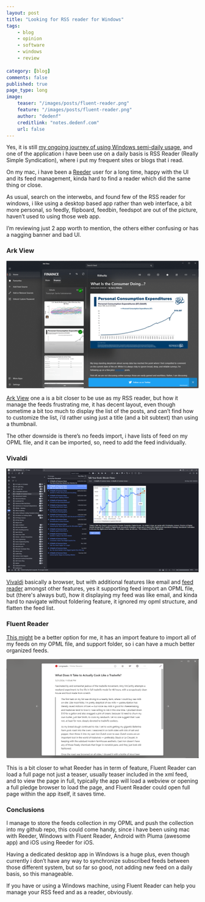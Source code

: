 ```yaml
---
layout: post
title: "Looking for RSS reader for Windows"
tags: 
    - blog
    - opinion
    - software
    - windows
    - review
        
category: [blog]
comments: false
published: true
page_type: long
image:
    teaser: "/images/posts/fluent-reader.png"
    feature: "/images/posts/fluent-reader.png"
    author: "dedenf"
    creditlink: "notes.dedenf.com"
    url: false
---
```



Yes, it is still [my ongoing journey of using Windows semi-daily usage](/2024/04/using-windows), and one of the application i have been use on a daily basis is RSS Reader (Really Simple Syndication), where i put my frequent sites or blogs that i read.

On my mac, i have been a [Reeder](https://reederapp.com/) user for a long time, happy with the UI and its feed management, kinda hard to find a reader which did the same thing or close.

As usual, search on the interwebs, and found few of the RSS reader for windows, i like using a desktop based app rather than web interface, a bit more personal, so feedly, flipboard, feedbin, feedspot are out of the picture, haven’t used to using those web app.

<!--more-->

I’m reviewing just 2 app worth to mention, the others either confusing or has a nagging banner and bad UI.

### Ark View

![ark view](/images/posts/arkview.png)

[Ark View](https://apps.microsoft.com/detail/9pfxdzf5hkfv?hl=en-au&gl=AU) one a is a bit closer to be use as my RSS reader, but how it manage the feeds frustrating me, it has decent layout, even though sometime a bit too much to display the list of the posts, and can’t find how to customize the list, i’d rather using just a title (and a bit subtext) than using a thumbnail.

The other downside is there’s no feeds import, i have lists of feed on my OPML file, and it can be imported, so, need to add the feed individually.

### Vivaldi

![vivaldi](/images/posts/vivaldi.png)

[Vivaldi](https://vivaldi.com/) basically a browser, but with additional features like email and [feed reader](https://vivaldi.com/features/feed-reader/) amongst other features, yes it supporting feed import an OPML file, but (there's always but), how it displaying my feed was like email, and kinda hard to navigate without foldering feature, it ignored my opml structure, and flatten the feed list.

### Fluent Reader

[This might](https://hyliu.me/fluent-reader/)  be a better option for me, it has an import feature to import all of my feeds on my OPML file, and support folder, so i can have a much better organized feeds.

![fluent reader](/images/posts/fluent-read.png)

This is a bit closer to what Reeder has in term of feature, Fluent Reader can load a full page not just a teaser, usually teaser included in the xml feed, and to view the page in full, typically the app will load a webview or opening a full pledge browser to load the page, and Fluent Reader could open full page within the app itself, it saves time.

### Conclusions

I manage to store the feeds collection in my OPML and push the collection into my github repo, this could come handy, since i have been using mac with Reeder, Windows with Fluent Reader, Android with Pluma (awesome app) and iOS using Reeder for iOS.

Having a dedicated desktop app in Windows is a huge plus, even though currently i don’t have any way to synchronize subscribed feeds between those different system, but so far so good, not adding new feed on a daily basis, so this manageable.

If you have or using a Windows machine, using Fluent Reader can help you manage your RSS feed and as a reader, obviously.

